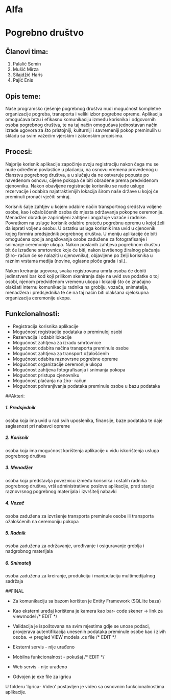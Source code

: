 # Alfa
# Pogrebno društvo

## Članovi tima:

   1. Palalić Semin
   2. Mušić Mirza
   3. Silajdžić Haris
   4. Pajić Enis
   
## Opis teme:
Naše programsko rješenje pogrebnog društva nudi mogućnost kompletne organizacije pogreba, transporta i veliki izbor pogrebne opreme. 
Aplikacija omogućava brzu i efikasnu komunikaciju između korisnika i odgovornih osoba pogrebnog društva, te na taj način omogućava 
jednostavan način izrade ugovora za što pristojniji, kulturniji i savremeniji pokop preminulih u skladu sa svim važećim vjerskim i zakonskim propisima.


## Procesi: 
Najprije korisnik aplikacije započinje svoju registraciju nakon čega mu se nude određene povlastice u plaćanju, na osnovu vremena provedenog u članstvu pogrebnog
društva, a u slučaju da ne ostvaruje popuste po navedenom osnovu, cijene pokopa će biti obrađene prema predviđenom cjenovniku. Nakon obavljene registracije
korisniku se nude usluge rezervacije i odabira najatraktivnijih lokacija širom naše države u kojoj će preminuli pronaći vječiti smiraj. 

Korisnik šalje zahtjev u kojem odabire način transportnog sredstva voljene osobe, kao i ožalošćenih osoba do mjesta održavanja pokopne ceremonije. Menadžer obrađuje zaprimljeni zahtjev 
i angažuje vozače i radnike. Povratkom na usluge korisnik odabire prateću pogrebnu opremu u kojoj želi da isprati voljenu osobu. U ostatku usluga korisnik ima uvid u
cjenovnik kojeg formira predsjednik pogrebnog društva. U meniju aplikacije će biti omogućena opcija angažovanja osobe zadužene za fotografisanje i snimanje 
ceremonije ukopa. Nakon poslanih zahtjeva pogrebnom društvu bit će izrađene smrtovnice koje će biti, nakon izvršenog žiralnog plaćanja (žiro- račun će se nalaziti
u cjenovniku), objavljene po želji korisnika u raznim vrstama medija (novine, oglasne ploče grada i sl.). 

Nakon kreiranja ugovora, svaka registrovana umrla osoba će dobiti jedinstveni bar kod koji prilikom skeniranja daje na uvid sve podatke o toj osobi, njenom predviđenom vremenu ukopa i lokaciji što će značajno olakšati
internu komunikaciju radnika na groblju, vozača, snimatelja, menadžera i predsjednika te će na taj način biti olakšana cjelokupna organizacija ceremonije ukopa.


## Funkcionalnosti:
* Registracija korisnika aplikacije 
* Mogućnost registracije podataka o preminuloj osobi
* Rezervacija i odabir lokacije
* Mogućnost zahtjeva za izradu smrtovnice
* Mogućnost odabira načina transporta preminule osobe
* Mogućnost zahtjeva za transport ožalošćenih
* Mogućnost odabira raznovrsne pogrebne opreme
* Mogućnost organizacije ceremonije ukopa
* Mogućnost zahtjeva fotografisanja i snimanja pokopa
* Mogućnost pristupa cjenovniku
* Mogućnost plaćanja na žiro- račun
* Mogućnost pohranjivanja podataka preminule osobe u bazu podataka

##Akteri: 

##### 1. Predsjednik 
osoba koja ima uvid u rad svih uposlenika, finansije, baze podataka te daje saglasnost pri nabavci opreme
##### 2. Korisnik 
osoba koja ima mogućnost korištenja aplikacije u vidu iskorištenja usluga pogrebnog društva
##### 3. Menadžer    
osoba koja predstavlja poveznicu između korisnika i ostalih radnika pogrebnog društva, vrši administrativne poslove aplikacije, prati stanje raznovrsnog pogrebnog materijala i izvršitelj nabavki
##### 4. Vozač	      
osoba zadužena za izvršenje transporta preminule osobe ili transporta ožalošćenih na ceremoniju pokopa
##### 5. Radnik
osoba zadužena za održavanje, uređivanje i osiguravanje groblja i nadgrobnog materijala
##### 6. Snimatelj    
osoba zadužena za kreiranje, produkciju i manipulaciju multimedijalnog sadržaja

##FINAL

- Za komunikaciju sa bazom korišten je Entity Framework (SQLlite baza)

- Kao eksterni uređaj korištena je kamera kao bar- code skener -> link za viewmodel /* EDIT */ 

- Validacija je ispoštovana na svim mjestima gdje se unose podaci, provjerava autentifikacija unesenih podataka preminule osobe kao i zivih osoba. -> pregled VIEW modela .cs file /* EDIT */

- Eksterni servis - nije urađeno

- Mobilna funkcionalnost - pokušaj /* EDIT */

- Web servis - nije urađeno

- Odvojen je exe file za igricu

U folderu 'Igrica- Video' postavljen je video sa osnovnim funkcionalnostima aplikacije.
